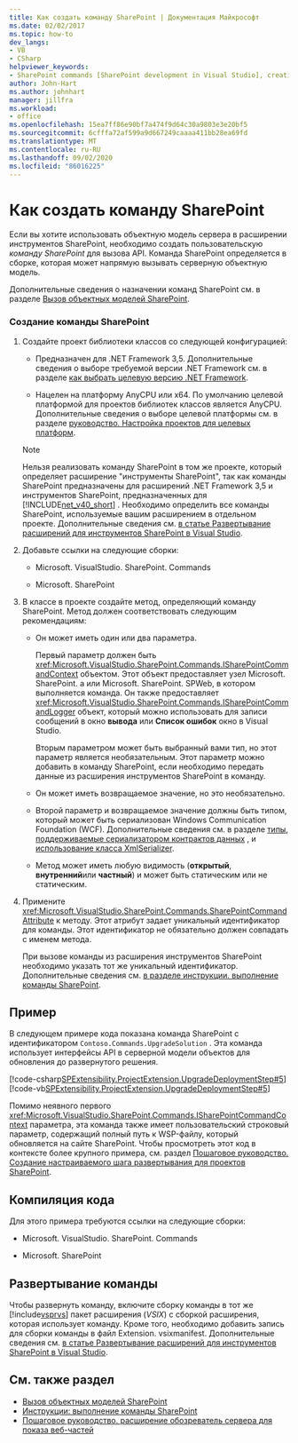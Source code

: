 ```yaml
---
title: Как создать команду SharePoint | Документация Майкрософт
ms.date: 02/02/2017
ms.topic: how-to
dev_langs:
- VB
- CSharp
helpviewer_keywords:
- SharePoint commands [SharePoint development in Visual Studio], creating
author: John-Hart
ms.author: johnhart
manager: jillfra
ms.workload:
- office
ms.openlocfilehash: 15ea7ff86e90bf7a474f9d64c30a9803e3e20bf5
ms.sourcegitcommit: 6cfffa72af599a9d667249caaaa411bb28ea69fd
ms.translationtype: MT
ms.contentlocale: ru-RU
ms.lasthandoff: 09/02/2020
ms.locfileid: "86016225"
---
```

# <a name="how-to-create-a-sharepoint-command"></a>Как создать команду SharePoint
  Если вы хотите использовать объектную модель сервера в расширении инструментов SharePoint, необходимо создать пользовательскую *команду SharePoint* для вызова API. Команда SharePoint определяется в сборке, которая может напрямую вызывать серверную объектную модель.

 Дополнительные сведения о назначении команд SharePoint см. в разделе [Вызов объектных моделей SharePoint](../sharepoint/calling-into-the-sharepoint-object-models.md).

### <a name="to-create-a-sharepoint-command"></a>Создание команды SharePoint

1. Создайте проект библиотеки классов со следующей конфигурацией:

    - Предназначен для .NET Framework 3,5. Дополнительные сведения о выборе требуемой версии .NET Framework см. в разделе [как выбрать целевую версию .NET Framework](../ide/visual-studio-multi-targeting-overview.md).

    - Нацелен на платформу AnyCPU или x64. По умолчанию целевой платформой для проектов библиотек классов является AnyCPU. Дополнительные сведения о выборе целевой платформы см. в разделе [руководство. Настройка проектов для целевых платформ](../ide/how-to-configure-projects-to-target-platforms.md).

    > [!NOTE]
    > Нельзя реализовать команду SharePoint в том же проекте, который определяет расширение "инструменты SharePoint", так как команды SharePoint предназначены для расширений .NET Framework 3,5 и инструментов SharePoint, предназначенных для [!INCLUDE[net_v40_short](../sharepoint/includes/net-v40-short-md.md)] . Необходимо определить все команды SharePoint, используемые вашим расширением в отдельном проекте. Дополнительные сведения см. [в статье Развертывание расширений для инструментов SharePoint в Visual Studio](../sharepoint/deploying-extensions-for-the-sharepoint-tools-in-visual-studio.md).

2. Добавьте ссылки на следующие сборки:

    - Microsoft. VisualStudio. SharePoint. Commands

    - Microsoft. SharePoint

3. В классе в проекте создайте метод, определяющий команду SharePoint. Метод должен соответствовать следующим рекомендациям:

    - Он может иметь один или два параметра.

         Первый параметр должен быть <xref:Microsoft.VisualStudio.SharePoint.Commands.ISharePointCommandContext> объектом. Этот объект предоставляет узел Microsoft. SharePoint. a или Microsoft. SharePoint. SPWeb, в котором выполняется команда. Он также предоставляет <xref:Microsoft.VisualStudio.SharePoint.Commands.ISharePointCommandLogger> объект, который можно использовать для записи сообщений в окно **вывода** или **Список ошибок** окно в Visual Studio.

         Вторым параметром может быть выбранный вами тип, но этот параметр является необязательным. Этот параметр можно добавить в команду SharePoint, если необходимо передать данные из расширения инструментов SharePoint в команду.

    - Он может иметь возвращаемое значение, но это необязательно.

    - Второй параметр и возвращаемое значение должны быть типом, который может быть сериализован Windows Communication Foundation (WCF). Дополнительные сведения см. в разделе [типы, поддерживаемые сериализатором контрактов данных](/dotnet/framework/wcf/feature-details/types-supported-by-the-data-contract-serializer) , и [использование класса XmlSerializer](/dotnet/framework/wcf/feature-details/using-the-xmlserializer-class).

    - Метод может иметь любую видимость (**открытый**, **внутренний**или **частный**) и может быть статическим или не статическим.

4. Примените <xref:Microsoft.VisualStudio.SharePoint.Commands.SharePointCommandAttribute> к методу. Этот атрибут задает уникальный идентификатор для команды. Этот идентификатор не обязательно должен совпадать с именем метода.

     При вызове команды из расширения инструментов SharePoint необходимо указать тот же уникальный идентификатор. Дополнительные сведения см. [в разделе инструкции. выполнение команды SharePoint](../sharepoint/how-to-execute-a-sharepoint-command.md).

## <a name="example"></a>Пример
 В следующем примере кода показана команда SharePoint с идентификатором `Contoso.Commands.UpgradeSolution` . Эта команда использует интерфейсы API в серверной модели объектов для обновления до развернутого решения.

 [!code-csharp[SPExtensibility.ProjectExtension.UpgradeDeploymentStep#5](../sharepoint/codesnippet/CSharp/UpgradeDeploymentStep/SharePointCommands/Commands.cs#5)]
 [!code-vb[SPExtensibility.ProjectExtension.UpgradeDeploymentStep#5](../sharepoint/codesnippet/VisualBasic/upgradedeploymentstep/sharepointcommands/commands.vb#5)]

 Помимо неявного первого <xref:Microsoft.VisualStudio.SharePoint.Commands.ISharePointCommandContext> параметра, эта команда также имеет пользовательский строковый параметр, содержащий полный путь к WSP-файлу, который обновляется на сайте SharePoint. Чтобы просмотреть этот код в контексте более крупного примера, см. раздел [Пошаговое руководство. Создание настраиваемого шага развертывания для проектов SharePoint](../sharepoint/walkthrough-creating-a-custom-deployment-step-for-sharepoint-projects.md).

## <a name="compiling-the-code"></a>Компиляция кода
 Для этого примера требуются ссылки на следующие сборки:

- Microsoft. VisualStudio. SharePoint. Commands

- Microsoft. SharePoint

## <a name="deploying-the-command"></a>Развертывание команды
 Чтобы развернуть команду, включите сборку команды в тот же [!include[vsprvs](../sharepoint/includes/vsprvs-md.md)] пакет расширения (*VSIX*) с сборкой расширения, которая использует команду. Кроме того, необходимо добавить запись для сборки команды в файл Extension. vsixmanifest. Дополнительные сведения см. [в статье Развертывание расширений для инструментов SharePoint в Visual Studio](../sharepoint/deploying-extensions-for-the-sharepoint-tools-in-visual-studio.md).

## <a name="see-also"></a>См. также раздел
- [Вызов объектных моделей SharePoint](../sharepoint/calling-into-the-sharepoint-object-models.md)
- [Инструкции: выполнение команды SharePoint](../sharepoint/how-to-execute-a-sharepoint-command.md)
- [Пошаговое руководство. расширение обозреватель сервера для показа веб-частей](../sharepoint/walkthrough-extending-server-explorer-to-display-web-parts.md)
